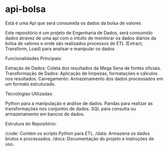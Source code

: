 # api-bolsa
Está é uma Api que será consumida os dados da bolsa de valores


Este repositório é um projeto de Engenharia de Dados, será consumido dados atravez de uma api com o intuito de monitorar os dados diários da bolsa de valores e onde são realizados processos de ETL (Extract, Transform, Load) para analisar e manipular os dados


Funcionalidades Principais:

Extração de Dados: Coleta dos resultados da Mega Sena de fontes oficiais.
Transformação de Dados: Aplicação de limpezas, formatações e cálculos nos resultados.
Carregamento: Armazenamento dos dados processados em um formato estruturado.

Técnologias Utilizadas:

Python para a manipulação e análise de dados.
Pandas para realizar as transformações nos conjuntos de dados.
SQL para consulta ou armazenamento em bancos de dados.

Estrutura do Repositório:

/code: Contém os scripts Python para ETL.
/data: Armazena os dados brutos e processados.
/docs: Documentação do projeto e instruções de uso.